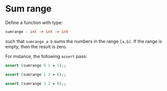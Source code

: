 # Sum range

Define a function with type:
```ocaml
sumrange : int -> int -> int
```
such that `sumrange a b` sums the numbers in the range `[a,b]`.
If the range is empty, then the result is zero.

For instance, the following `assert` pass:
```ocaml
assert (sumrange 0 1 = 1);;

assert (sumrange 1 3 = 6);;

assert (sumrange 3 2 = 0);;
```


